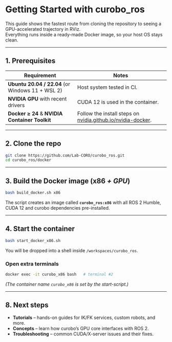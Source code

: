 # Getting Started with **curobo_ros**

This guide shows the fastest route from cloning the repository to seeing a
GPU-accelerated trajectory in RViz.  
Everything runs inside a ready-made Docker image, so your host OS stays clean.

---

## 1. Prerequisites

| Requirement | Notes |
|-------------|-------|
| **Ubuntu 20.04 / 22.04** (or Windows 11 + WSL 2) | Host system tested in CI. |
| **NVIDIA GPU** with recent drivers | CUDA 12 is used in the container. |
| **Docker ≥ 24** & **NVIDIA Container Toolkit** | Follow the install steps on [nvidia.github.io/nvidia-docker](https://docs.nvidia.com/datacenter/cloud-native/container-toolkit/latest/install-guide.html). |

---

## 2. Clone the repo

```bash
git clone https://github.com/Lab-CORO/curobo_ros.git
cd curobo_ros/docker
````

---

## 3. Build the Docker image (x86 *+ GPU*)

```bash
bash build_docker.sh x86
```

The script creates an image called **`curobo_ros:x86`** with all ROS 2 Humble,
CUDA 12 and curobo dependencies pre-installed.

---

## 4. Start the container

```bash
bash start_docker_x86.sh
```

You will be dropped into a shell inside
`/workspaces/curobo_ros`.

### Open extra terminals

```bash
docker exec -it curobo_x86 bash   # terminal #2
```

*(The container name `curobo_x86` is set by the start-script.)*

---

## 8. Next steps

* **Tutorials** – hands-on guides for IK/FK services, custom robots, and more.
* **Concepts** – learn how curobo’s GPU core interfaces with ROS 2.
* **Troubleshooting** – common CUDA/X-server issues and their fixes.

